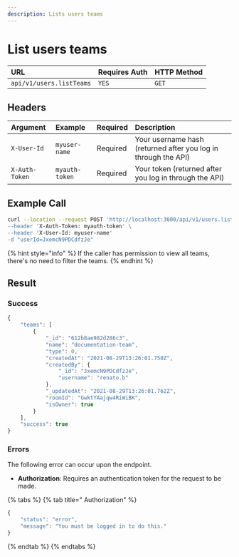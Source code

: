 ```yaml
---
description: Lists users teams
---
```


# List users teams

| URL | Requires Auth | HTTP Method |
| :--- | :--- | :--- |
| `api/v1/users.listTeams` | `YES` | `GET` |

## Headers

| Argument | Example | Required | Description |
| :--- | :--- | :--- | :--- |
| `X-User-Id` | `myuser-name` | Required | Your username hash \(returned after you log in through the API\) |
| `X-Auth-Token` | `myauth-token` | Required | Your token \(returned after you log in through the API\) |

## Example Call

```bash
curl --location --request POST 'http://localhost:3000/api/v1/users.listTeams\
--header 'X-Auth-Token: myauth-token' \
--header 'X-User-Id: myuser-name'
-d "userId=JxemcN9PDCdfzJe"
```

{% hint style="info" %}
If the caller has permission to view all teams, there's no need to filter the teams.
{% endhint %}

## Result

### Success

```javascript
{
    "teams": [
        {
            "_id": "612b8ae982d286c3",
            "name": "documentation-team",
            "type": 0,
            "createdAt": "2021-08-29T13:26:01.750Z",
            "createdBy": {
                "_id": "JxemcN9PDCdfzJe",
                "username": "renato.b"
            },
            "_updatedAt": "2021-08-29T13:26:01.762Z",
            "roomId": "GwktYAajqw4RiWiBK",
            "isOwner": true
        }
    ],
    "success": true
}
```

### Errors

The following error can occur upon the endpoint.

* **Authorization**: Requires an authentication token for the request to be made.

{% tabs %}
{% tab title=" Authorization" %}
```javascript
{
    "status": "error",
    "message": "You must be logged in to do this."
}
```
{% endtab %}
{% endtabs %}

